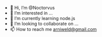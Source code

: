 - 👋 Hi, I’m @Noctorvus
- 👀 I’m interested in ...
- 🌱 I’m currently learning node.js
- 💞️ I’m looking to collaborate on ...
- 📫 How to reach me arniweld@gmail.com
<!---
Noctorvus/Noctorvus is a ✨ special ✨ repository because its `README.md` (this file) appears on your GitHub profile.
You can click the Preview link to take a look at your changes.
--->
